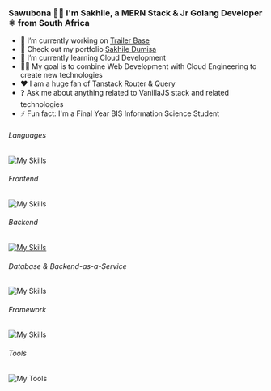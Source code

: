 ### Sawubona 🙌🏾 I'm Sakhile, a MERN Stack & Jr Golang Developer ⚛️ from South Africa

- 🔭 I’m currently working on [Trailer Base](https://trailer-base.vercel.app)
- 🔭 Check out my portfolio [Sakhile Dumisa](https://sakhile-dumisa.vercel.app)  
- 🌱 I’m currently learning Cloud Development
- 🤙🏽 My goal is to combine Web Development with Cloud Engineering to create new technologies
- ❤️ I am a huge fan of Tanstack Router & Query
- ❓ Ask me about anything related to VanillaJS stack and related technologies
- ⚡ Fun fact: I'm a Final Year BIS Information Science Student

###### Languages  
![My Skills](https://go-skill-icons.vercel.app/api/icons?i=js,ts,go)

###### Frontend  
![My Skills](https://go-skill-icons.vercel.app/api/icons?i=html,css,react,tailwind,sass)

###### Backend  
[![My Skills](https://skillicons.dev/icons?i=nodejs,express,nest)](https://skillicons.dev)

###### Database & Backend-as-a-Service
![My Skills](https://go-skill-icons.vercel.app/api/icons?i=mongodb,supabase,firebase)

###### Framework  
![My Skills](https://go-skill-icons.vercel.app/api/icons?i=nextjs)

###### Tools
![My Tools](https://go-skill-icons.vercel.app/api/icons?i=git,github,indesign,vscode,vercel,netlify)

###
